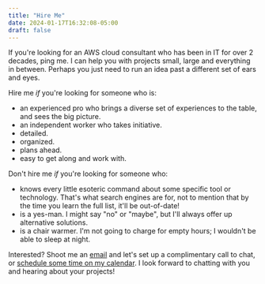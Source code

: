 ```yaml
---
title: "Hire Me"
date: 2024-01-17T16:32:08-05:00
draft: false
---
```


If you're looking for an AWS cloud consultant who has been in IT for over 2 decades, ping me. I can help you with projects small, large and everything in between. Perhaps you just need to run an idea past a different set of ears and eyes.

Hire me _if_ you're looking for someone who is:

- an experienced pro who brings a diverse set of experiences to the table, and sees the big picture.
- an independent worker who takes initiative.
- detailed.
- organized.
- plans ahead.
- easy to get along and work with.

Don't hire me _if_ you're looking for someone who:

- knows every little esoteric command about some specific tool or technology. That's what search engines are for, not to mention that by the time you learn the full list, it'll be out-of-date!
- is a yes-man. I might say "no" or "maybe", but I'll always offer up alternative solutions.
- is a chair warmer. I'm not going to charge for empty hours; I wouldn't be able to sleep at night.

Interested? Shoot me an [email](mailto:kjh%2Bblog@exocloudventures.com?subject=Contact%20via%20Blog) and let's set up a complimentary call to chat, or [schedule some time on my calendar](https://calendar.app.google/L7PCYGixUA9mJZQeA). I look forward to chatting with you and hearing about your projects!
